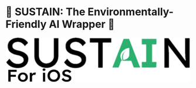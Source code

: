 # 🌱 SUSTAIN: The Environmentally-Friendly AI Wrapper 🌱

<picture>
  <source srcset="images/SUSTAINForiOS_Logo_White.png" media="(prefers-color-scheme: dark)">
  <img src="images/SUSTAINForiOS_Logo_Black.png" alt="SUSTAIN logo">
</picture>
